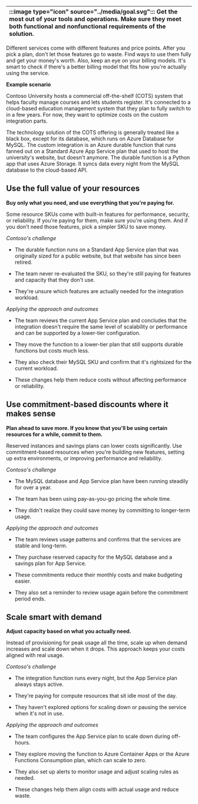 | :::image type="icon" source="../media/goal.svg"::: Get the most out of your tools and operations. Make sure they meet both functional and nonfunctional requirements of the solution. |
| :----------------------------------------------------------------------------------------------------------------------------- |

Different services come with different features and price points. After you pick a plan, don't let those features go to waste. Find ways to use them fully and get your money's worth. Also, keep an eye on your billing models. It's smart to check if there's a better billing model that fits how you're actually using the service.

**Example scenario**

Contoso University hosts a commercial off-the-shelf (COTS) system that helps faculty manage courses and lets students register. It's connected to a cloud-based education management system that they plan to fully switch to in a few years. For now, they want to optimize costs on the custom integration parts.

The technology solution of the COTS offering is generally treated like a black box, except for its database, which runs on Azure Database for MySQL. The custom integration is an Azure durable function that runs fanned out on a Standard Azure App Service plan that used to host the university's website, but doesn't anymore. The durable function is a Python app that uses Azure Storage. It syncs data every night from the MySQL database to the cloud-based API.

## Use the full value of your resources

**Buy only what you need, and use everything that you're paying for.**

Some resource SKUs come with built-in features for performance, security, or reliability. If you're paying for them, make sure you're using them. And if you don't need those features, pick a simpler SKU to save money.

*Contoso's challenge*

- The durable function runs on a Standard App Service plan that was originally sized for a public website, but that website has since been retired.

- The team never re-evaluated the SKU, so they're still paying for features and capacity that they don't use.
- They're unsure which features are actually needed for the integration workload.

*Applying the approach and outcomes*

- The team reviews the current App Service plan and concludes that the integration doesn't require the same level of scalability or performance and can be supported by a lower-tier configuration.

- They move the function to a lower-tier plan that still supports durable functions but costs much less.
- They also check their MySQL SKU and confirm that it's rightsized for the current workload.
- These changes help them reduce costs without affecting performance or reliability.

## Use commitment-based discounts where it makes sense

**Plan ahead to save more. If you know that you'll be using certain resources for a while, commit to them.**

Reserved instances and savings plans can lower costs significantly. Use commitment-based resources when you're building new features, setting up extra environments, or improving performance and reliability.

*Contoso's challenge*

- The MySQL database and App Service plan have been running steadily for over a year.

- The team has been using pay-as-you-go pricing the whole time.
- They didn't realize they could save money by committing to longer-term usage.

*Applying the approach and outcomes*

- The team reviews usage patterns and confirms that the services are stable and long-term.

- They purchase reserved capacity for the MySQL database and a savings plan for App Service.
- These commitments reduce their monthly costs and make budgeting easier.
- They also set a reminder to review usage again before the commitment period ends.

## Scale smart with demand

**Adjust capacity based on what you actually need.**

Instead of provisioning for peak usage all the time, scale up when demand increases and scale down when it drops. This approach keeps your costs aligned with real usage.

*Contoso's challenge*

- The integration function runs every night, but the App Service plan always stays active.

- They're paying for compute resources that sit idle most of the day.
- They haven't explored options for scaling down or pausing the service when it's not in use.

*Applying the approach and outcomes*

- The team configures the App Service plan to scale down during off-hours.

- They explore moving the function to Azure Container Apps or the Azure Functions Consumption plan, which can scale to zero.
- They also set up alerts to monitor usage and adjust scaling rules as needed.
- These changes help them align costs with actual usage and reduce waste.
